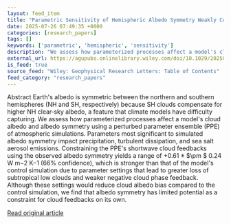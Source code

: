 ```yaml
---
layout: feed_item
title: "Parametric Sensitivity of Hemispheric Albedo Symmetry Weakly Constrains Shortwave Cloud Radiative Feedbacks in the Community Atmosphere Model Version 6"
date: 2025-07-26 07:49:35 +0000
categories: [research_papers]
tags: []
keywords: ['parametric', 'hemispheric', 'sensitivity']
description: "We assess how parameterized processes affect a model's cloud albedo and albedo symmetry using a perturbed parameter ensemble (PPE) of atmospheric simulations"
external_url: https://agupubs.onlinelibrary.wiley.com/doi/10.1029/2025GL115948?af=R
is_feed: true
source_feed: "Wiley: Geophysical Research Letters: Table of Contents"
feed_category: "research_papers"
---
```


Abstract Earth's albedo is symmetric between the northern and southern hemispheres (NH and SH, respectively) because SH clouds compensate for higher NH clear‐sky albedo, a feature that climate models have difficulty capturing. We assess how parameterized processes affect a model's cloud albedo and albedo symmetry using a perturbed parameter ensemble (PPE) of atmospheric simulations. Parameters most significant to simulated albedo symmetry impact precipitation, turbulent dissipation, and sea salt aerosol emissions. Constraining the PPE's shortwave cloud feedbacks using the observed albedo symmetry yields a range of +0.61 ± $\\pm $ 0.24 W m−2 K−1 (66% confidence), which is stronger than that of the model's control simulation due to parameter settings that lead to greater loss of subtropical low clouds and weaker negative cloud phase feedback. Although these settings would reduce cloud albedo bias compared to the control simulation, we find that albedo symmetry has limited potential as a constraint for cloud feedbacks on its own.

[Read original article](https://agupubs.onlinelibrary.wiley.com/doi/10.1029/2025GL115948?af=R)
